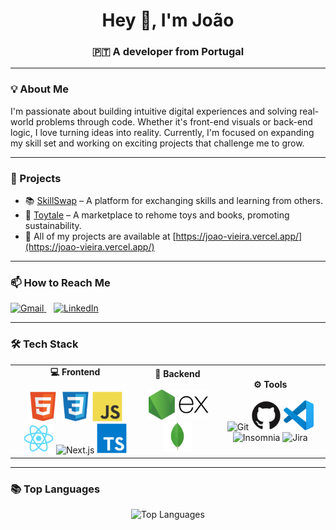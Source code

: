 <h1 align="center">Hey 👋, I'm João</h1>
<h3 align="center">🇵🇹 A  developer from Portugal</h3>

---

### 💡 About Me

I'm passionate about building intuitive digital experiences and solving real-world problems through code. Whether it's front-end visuals or back-end logic, I love turning ideas into reality. Currently, I'm focused on expanding my skill set and working on exciting projects that challenge me to grow.

---

### 🔭  Projects

- 📚 [SkillSwap](https://github.com/joaovieira77/FinalProjectB4F) – A platform for exchanging skills and learning from others.
- 🧸 [Toytale](https://github.com/joaovieira77/toytale) – A marketplace to rehome toys and books, promoting sustainability.
- 🚀 All of my projects are available at [https://joao-vieira.vercel.app/](https://joao-vieira.vercel.app/)

---

### 📫 How to Reach Me

<p align="left">
  <a href="mailto:joao7vieira@gmail.com" target="_blank" rel="noopener noreferrer">
    <img src="https://www.svgrepo.com/show/303161/gmail-icon-logo.svg" alt="Gmail" width="40" height="40"/>
  </a>
  &nbsp;&nbsp; 
  <a href="https://linkedin.com/in/joaovieira01/" target="_blank" rel="noopener noreferrer">
    <img src="https://raw.githubusercontent.com/rahuldkjain/github-profile-readme-generator/master/src/images/icons/Social/linked-in-alt.svg" alt="LinkedIn" width="40" height="40"/>
  </a>
</p>


---

### 🛠️ Tech Stack

<table align="center">
  <tr>
    <td align="center">
      <strong>💻 Frontend</strong><br/><br/>
      <img src="https://raw.githubusercontent.com/devicons/devicon/master/icons/html5/html5-original.svg" alt="HTML" width="48" height="48"/>
      <img src="https://raw.githubusercontent.com/devicons/devicon/master/icons/css3/css3-original.svg" alt="CSS" width="48" height="48"/>
      <img src="https://raw.githubusercontent.com/devicons/devicon/master/icons/javascript/javascript-original.svg" alt="JavaScript" width="48" height="48"/>
      <img src="https://raw.githubusercontent.com/devicons/devicon/master/icons/react/react-original.svg" alt="React" width="48" height="48"/>
      <img src="https://cdn.worldvectorlogo.com/logos/nextjs-2.svg" alt="Next.js" width="48" height="48"/>
      <img src="https://raw.githubusercontent.com/devicons/devicon/master/icons/typescript/typescript-original.svg" alt="TypeScript" width="48" height="48"/>
    </td>

   <td align="center">
      <strong>🧠 Backend</strong><br/><br/>
      <img src="https://raw.githubusercontent.com/devicons/devicon/master/icons/nodejs/nodejs-original.svg" alt="Node.js" width="48" height="48"/>
      <img src="https://raw.githubusercontent.com/devicons/devicon/master/icons/express/express-original.svg" alt="Express.js" width="48" height="48"/>
      <img src="https://raw.githubusercontent.com/devicons/devicon/master/icons/mongodb/mongodb-original.svg" alt="MongoDB" width="48" height="48"/> 
    </td>

  <td align="center">
      <strong>⚙️ Tools</strong><br/><br/>
      <img src="https://www.vectorlogo.zone/logos/git-scm/git-scm-icon.svg" alt="Git" width="48" height="48"/>
      <img src="https://raw.githubusercontent.com/devicons/devicon/master/icons/github/github-original.svg" alt="GitHub" width="48" height="48"/>
      <img src="https://raw.githubusercontent.com/devicons/devicon/master/icons/vscode/vscode-original.svg" alt="VS Code" width="48" height="48"/>
      <img src="https://www.svgrepo.com/show/353904/insomnia.svg" alt="Insomnia" width="48" height="48"/>
      <img src="https://cdn.worldvectorlogo.com/logos/jira-1.svg" alt="Jira" width="48" height="48"/>
    </td>
  </tr>
</table>

---


### 📚 Top Languages

<p align="center">
  <img src="https://github-readme-stats.vercel.app/api/top-langs?username=joaovieira77&show_icons=true&locale=en&layout=compact" alt="Top Languages" />
</p>



